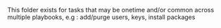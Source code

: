 This folder exists for tasks that may be onetime and/or common across multiple playbooks,
e.g : add/purge users, keys, install packages
